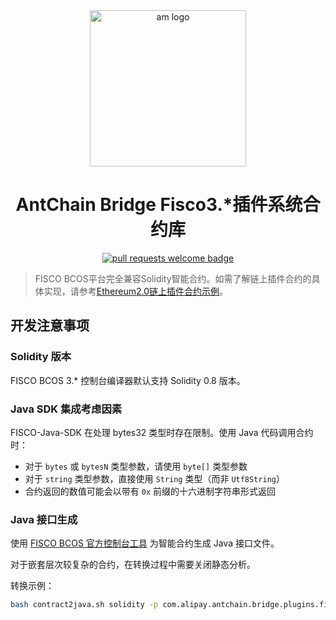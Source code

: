 <div align="center">
  <img alt="am logo" src="https://gw.alipayobjects.com/zos/bmw-prod/3ee4adc7-1960-4dbf-982e-522ac135a0c0.svg" width="250" >
  <h1 align="center">AntChain Bridge Fisco3.*插件系统合约库</h1>
  <p align="center">
    <a href="http://makeapullrequest.com">
      <img alt="pull requests welcome badge" src="https://img.shields.io/badge/PRs-welcome-brightgreen.svg?style=flat">
    </a>
  </p>
</div>

> FISCO BCOS平台完全兼容Solidity智能合约。如需了解链上插件合约的具体实现，请参考[Ethereum2.0链上插件合约示例](https://github.com/AntChainOpenLabs/AntChainBridge/tree/main/acb-sdk/pluginset/fiscobcos/onchain-plugin)。

## 开发注意事项

### Solidity 版本

FISCO BCOS 3.* 控制台编译器默认支持 Solidity 0.8 版本。

### Java SDK 集成考虑因素

FISCO-Java-SDK 在处理 bytes32 类型时存在限制。使用 Java 代码调用合约时：

- 对于 `bytes` 或 `bytesN` 类型参数，请使用 `byte[]` 类型参数
- 对于 `string` 类型参数，直接使用 `String` 类型（而非 `Utf8String`）
- 合约返回的数值可能会以带有 `0x` 前缀的十六进制字符串形式返回

### Java 接口生成

使用 [FISCO BCOS 官方控制台工具](https://fisco-bcos-doc.readthedocs.io/zh-cn/latest/docs/sdk/java_sdk/contracts_to_java.html?highlight=contract2java) 为智能合约生成 Java 接口文件。

对于嵌套层次较复杂的合约，在转换过程中需要关闭静态分析。

转换示例：

```bash
bash contract2java.sh solidity -p com.alipay.antchain.bridge.plugins.fiscobcos -s ./contracts/solidity/sys --no-analysis
```